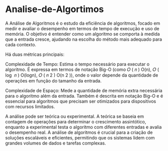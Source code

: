 # Analise-de-Algortimos
A Análise de Algoritmos é o estudo da eficiência de algoritmos, focado em medir e avaliar o desempenho em termos de tempo de execução e uso de memória. O objetivo é entender como um algoritmo se comporta à medida que a entrada cresce, ajudando na escolha do método mais adequado para cada contexto.

Há duas métricas principais:

Complexidade de Tempo: Estima o tempo necessário para executar o algoritmo. É expressa em termos de notação Big-O (como 
𝑂
(
𝑛
)
O(n), 
𝑂
(
log
⁡
𝑛
)
O(logn), 
𝑂
(
𝑛
2
)
O(n 
2
 )), onde o valor depende da quantidade de operações em função do tamanho da entrada.

Complexidade de Espaço: Mede a quantidade de memória extra necessária para o algoritmo além da entrada. Também é descrita em notação Big-O e é essencial para algoritmos que precisam ser otimizados para dispositivos com recursos limitados.

A análise pode ser teórica ou experimental. A teórica se baseia em contagem de operações para determinar o crescimento assintótico, enquanto a experimental testa o algoritmo com diferentes entradas e avalia o desempenho real. A análise de algoritmos é crucial para a criação de soluções escaláveis e eficientes, permitindo que os sistemas lidem com grandes volumes de dados e tarefas complexas.
